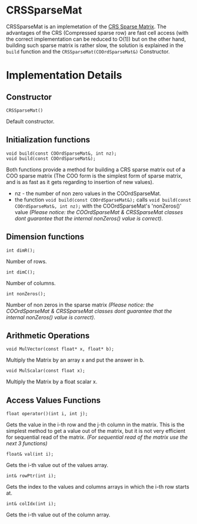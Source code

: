 # CRSSparseMat #

CRSSparseMat is an implemetation of the [CRS Sparse Matrix](http://en.wikipedia.org/wiki/Sparse_matrix#Compressed_sparse_row_.28CSR_or_CRS.29).
The advantages of the CRS (Compressed sparse row) are fast cell access (with the correct implementation can be reduced to O(1)) but on the other hand, building such sparse matrix is rather slow, the solution is explained in the `build` function and the `CRSSparseMat(COOrdSparseMat&)` Constructor.


# Implementation Details #
## Constructor ##
```
CRSSparseMat()
```
Default constructor.

## Initialization functions ##
```
void build(const COOrdSparseMat&, int nz);
void build(const COOrdSparseMat&);
```
Both functions provide a method for building a CRS sparse matrix out of a COO sparse matrix (The COO form is the simplest form of sparse matrix, and is as fast as it gets regarding to insertion of new values).
  * nz - the number of non zero values in the COOrdSparseMat.
  * the function `void build(const COOrdSparseMat&);` calls `void build(const COOrdSparseMat&, int nz);` with the COOrdSparseMat's 'nonZeros()' value _(Please notice: the COOrdSparseMat & CRSSparseMat classes dont guarantee that the internal nonZeros() value is correct)_.

## Dimension functions ##
```
int dimR();
```
Number of rows.
```
int dimC();
```
Number of columns.
```
int nonZeros();
```
Number of non zeros in the sparse matrix _(Please notice: the COOrdSparseMat & CRSSparseMat classes dont guarantee that the internal nonZeros() value is correct)_.

## Arithmetic Operations ##
```
void MulVector(const float* x, float* b);
```
Multiply the Matrix by an array x and put the answer in b.
```
void MulScalar(const float x);
```
Multiply the Matrix by a float scalar x.

## Access Values Functions ##
```
float operator()(int i, int j);
```
Gets the value in the i-th row and the j-th column in the matrix.
This is the simplest method to get a value out of the matrix, but it is not very efficient for sequential read of the matrix. _(For sequential read of the matrix use the next 3 functions)_
```
float& val(int i);
```
Gets the i-th value out of the values array.
```
int& rowPtr(int i);
```
Gets the index to the values and columns arrays in which the i-th row starts at.
```
int& colIdx(int i);
```
Gets the i-th value out of the column array.
